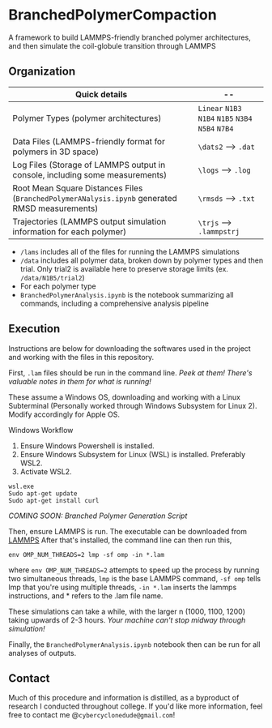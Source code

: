 # BranchedPolymerCompaction
A framework to build LAMMPS-friendly branched polymer architectures, and then simulate the coil-globule transition through LAMMPS


## Organization

| Quick details | -- |
| ----------- | --------- |
| Polymer Types (polymer architectures) |  `Linear` `N1B3` `N1B4` `N1B5` `N3B4` `N5B4` `N7B4` |
| Data Files (LAMMPS-friendly format for polymers in 3D space) | `\dats2` --> `.dat` |
| Log Files (Storage of LAMMPS output in console, including some measurements) | `\logs` --> `.log` |
| Root Mean Square Distances Files (`BranchedPolymerANalysis.ipynb` generated RMSD measurements) | `\rmsds` --> `.txt` |
| Trajectories (LAMMPS output simulation information for each polymer) | `\trjs` --> `.lammpstrj` |

- `/lams` includes all of the files for running the LAMMPS simulations
- `/data` includes all polymer data, broken down by polymer types and then trial. Only trial2 is available here to preserve storage limits (ex. `/data/N1B5/trial2`)
- For each polymer type
- `BranchedPolymerAnalysis.ipynb` is the notebook summarizing all commands, including a comprehensive analysis pipeline

## Execution 

Instructions are below for downloading the softwares used in the project and working with the files in this repository. 

First, `.lam` files should be run in the command line. *Peek at them! There's valuable notes in them for what is running!*

These assume a Windows OS, downloading and working with a Linux Subterminal (Personally worked through Windows Subsystem for Linux 2). Modify accordingly for Apple OS.  

Windows Workflow
1. Ensure Windows Powershell is installed. 
2. Ensure Windows Subsystem for Linux (WSL) is installed. Preferably WSL2. 
3. Activate WSL2. 
```
wsl.exe
Sudo apt-get update
Sudo apt-get install curl
``` 

*COMING SOON: Branched Polymer Generation Script*

Then, ensure LAMMPS is run. The executable can be downloaded from [LAMMPS](https://www.lammps.org)
After that's installed, the command line can then run this,
```
env OMP_NUM_THREADS=2 lmp -sf omp -in *.lam

```
where `env OMP_NUM_THREADS=2` attempts to speed up the process by running two simultaneous threads, `lmp` is the base LAMMPS command, `-sf omp` tells lmp that you're using multiple threads, `-in *.lam` inserts the lammps instructions, and * refers to the .lam file name. 

These simulations can take a while, with the larger n (1000, 1100, 1200) taking upwards of 2-3 hours. *Your machine can't stop midway through simulation!*

Finally, the `BranchedPolymerAnalysis.ipynb` notebook then can be run for all analyses of outputs. 

## Contact
Much of this procedure and information is distilled, as a byproduct of research I conducted throughout college. If you'd like more information, feel free to contact me @`cybercyclonedude@gmail.com`!



